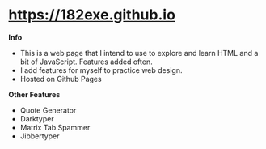 # https://182exe.github.io

**Info**
- This is a web page that I intend to use to explore and learn HTML and a bit of JavaScript. Features added often.
- I add features for myself to practice web design.
- Hosted on Github Pages

**Other Features**
- Quote Generator
- Darktyper
- Matrix Tab Spammer
- Jibbertyper

